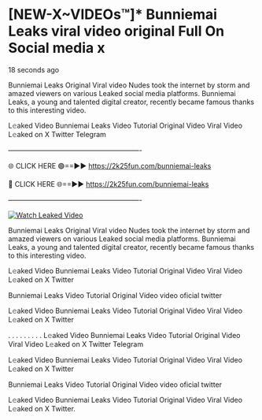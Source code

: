 # [NEW-X~VIDEOs™]* Bunniemai Leaks viral video original Full On Social media x

18 seconds ago

Bunniemai Leaks Original Viral video Nudes took the internet by storm and amazed viewers on various Leaked social media platforms. Bunniemai Leaks, a young and talented digital creator, recently became famous thanks to this interesting video.

L𝚎aked Video Bunniemai Leaks Video Tutorial Original Video Viral Video L𝚎aked on X Twitter Telegram

———————————————————-

🌐 CLICK HERE 🟢==►► https://2k25fun.com/bunniemai-leaks

🔴 CLICK HERE 🌐==►► https://2k25fun.com/bunniemai-leaks

———————————————————-

[![Watch Leaked Video](https://miro.medium.com/v2/resize:fit:828/format:webp/1*cilzJN44JGOrTw9NJCrNHA.gif "Watch Leaked Video")](https://2k25fun.com/bunniemai-leaks)

Bunniemai Leaks Original Viral video Nudes took the internet by storm and amazed viewers on various Leaked social media platforms. Bunniemai Leaks, a young and talented digital creator, recently became famous thanks to this interesting video.

L𝚎aked Video Bunniemai Leaks Video Tutorial Original Video Viral Video L𝚎aked on X Twitter

Bunniemai Leaks Video Tutorial Original Video video oficial twitter

L𝚎aked Video Bunniemai Leaks Video Tutorial Original Video Viral Video L𝚎aked on X Twitter

. . . . . . . . . L𝚎aked Video Bunniemai Leaks Video Tutorial Original Video Viral Video L𝚎aked on X Twitter Telegram

L𝚎aked Video Bunniemai Leaks Video Tutorial Original Video Viral Video L𝚎aked on X Twitter

Bunniemai Leaks Video Tutorial Original Video video oficial twitter

L𝚎aked Video Bunniemai Leaks Video Tutorial Original Video Viral Video L𝚎aked on X Twitter.